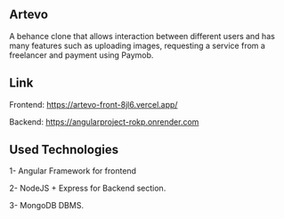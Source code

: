 ## Artevo

A behance clone that allows interaction between different users and has many features such as uploading images, requesting a service from a freelancer and payment using Paymob. 



## Link
Frontend: https://artevo-front-8jl6.vercel.app/

Backend: https://angularproject-rokp.onrender.com


## Used Technologies

1- Angular Framework for frontend

2- NodeJS + Express for Backend section.

3- MongoDB DBMS.


